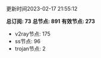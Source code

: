 更新时间2023-02-17 21:55:12

**总订阅: 73**
**总节点: 891**
**有效节点: 273**
- v2ray节点: 175
- ss节点: 96
- trojan节点: 2
